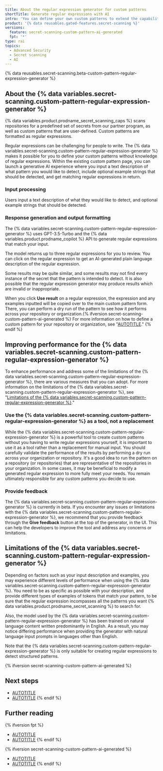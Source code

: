 ```yaml
---
title: About the regular expression generator for custom patterns
shortTitle: Generate regular expressions with AI
intro: 'You can define your own custom patterns to extend the capabilities of {% data variables.product.prodname_secret_scanning %} by generating one or more regular expressions for each pattern, using the {% data variables.secret-scanning.custom-pattern-regular-expression-generator %}.'
product: '{% data reusables.gated-features.secret-scanning %}'
versions:
  feature: secret-scanning-custom-pattern-ai-generated
  fpt: '*'
type: rai
topics:
  - Advanced Security
  - Secret scanning
  - AI
---
```


<!--Note on the versioning above ^. This article is visible to free, pro, team users for transparency. They cannot use the feature so `fpt` is not included in the feature definition.-->

{% data reusables.secret-scanning.beta-custom-pattern-regular-expression-generator %}

## About the {% data variables.secret-scanning.custom-pattern-regular-expression-generator %}

{% data variables.product.prodname_secret_scanning_caps %} scans repositories for a predefined set of secrets from our partner program, as well as custom patterns that are user-defined. Custom patterns are formatted as regular expressions.

Regular expressions can be challenging for people to write. The {% data variables.secret-scanning.custom-pattern-regular-expression-generator %} makes it possible for you to define your custom patterns without knowledge of regular expressions. Within the existing custom pattern page, you can launch a generative AI experience where you input a text description of what pattern you would like to detect, include optional example strings that should be detected, and get matching regular expressions in return.

### Input processing

Users input a text description of what they would like to detect, and optional example strings that should be detected.

### Response generation and output formatting

The {% data variables.secret-scanning.custom-pattern-regular-expression-generator %} uses GPT-3.5-Turbo and the {% data variables.product.prodname_copilot %} API to generate regular expressions that match your input.

The model returns up to three regular expressions for you to review. You can click on the regular expression to get an AI-generated plain language description of the regular expression.

Some results may be quite similar, and some results may not find every instance of the secret that the pattern is intended to detect. It is also possible that the regular expression generator may produce results which are invalid or inappropriate.

When you click **Use result** on a regular expression, the expression and any examples inputted will be copied over to the main custom pattern form. There, you can perform a dry run of the pattern to see how it performs across your repository or organization.{% ifversion secret-scanning-custom-pattern-ai-generated %} For more information on how to define a custom pattern for your repository or organization, see "[AUTOTITLE](/code-security/secret-scanning/defining-custom-patterns-for-secret-scanning)." {% endif %}

## Improving performance for the {% data variables.secret-scanning.custom-pattern-regular-expression-generator %}

To enhance performance and address some of the limitations of the {% data variables.secret-scanning.custom-pattern-regular-expression-generator %}, there are various measures that you can adopt. For more information on the limitations of the {% data variables.secret-scanning.custom-pattern-regular-expression-generator %}, see "[Limitations of the {% data variables.secret-scanning.custom-pattern-regular-expression-generator %}](#limitations-of-the-regular-expression-generator)."

### Use the {% data variables.secret-scanning.custom-pattern-regular-expression-generator %} as a tool, not a replacement

While the {% data variables.secret-scanning.custom-pattern-regular-expression-generator %} is a powerful tool to create custom patterns without you having to write regular expressions yourself, it is important to use it as a tool rather than a replacement for manual input. You should carefully validate the performance of the results by performing a dry run across your organization or repository. It's a good idea to run the pattern on a repository (or repositories) that are representative of the repositories in your organization. In some cases, it may be beneficial to modify a generated regular expression to more fully meet your needs. You remain ultimately responsible for any custom patterns you decide to use.

### Provide feedback

The {% data variables.secret-scanning.custom-pattern-regular-expression-generator %} is currently in beta. If you encounter any issues or limitations with the {% data variables.secret-scanning.custom-pattern-regular-expression-generator %}, we recommend that you provide feedback through the **Give feedback** button at the top of the generator, in the UI. This can help the developers to improve the tool and address any concerns or limitations.

## Limitations of the {% data variables.secret-scanning.custom-pattern-regular-expression-generator %}

Depending on factors such as your input description and examples, you may experience different levels of performance when using the {% data variables.secret-scanning.custom-pattern-regular-expression-generator %}. You need to be as specific as possible with your description, and provide different types of examples of tokens that match your pattern, to be sure that the regular expression incompasses all the patterns you want {% data variables.product.prodname_secret_scanning %} to search for.

Also, the model used by the {% data variables.secret-scanning.custom-pattern-regular-expression-generator %} has been trained on natural language content written predominantly in English. As a result, you may notice differing performance when providing the generator with natural language input prompts in languages other than English.

Note that the {% data variables.secret-scanning.custom-pattern-regular-expression-generator %} is only suitable for creating regular expressions to detect structured patterns.

{% ifversion secret-scanning-custom-pattern-ai-generated %}

## Next steps

- [AUTOTITLE](/code-security/secret-scanning/generating-regular-expressions-for-custom-patterns-with-ai)
- [AUTOTITLE](/code-security/secret-scanning/managing-alerts-from-secret-scanning)
{% endif %}

## Further reading

{% ifversion fpt %}
- [AUTOTITLE](/code-security/secret-scanning/about-secret-scanning)
- [AUTOTITLE](/code-security/secret-scanning/managing-alerts-from-secret-scanning)
{% endif %}

{% ifversion secret-scanning-custom-pattern-ai-generated %}
- [AUTOTITLE](/code-security/secret-scanning/defining-custom-patterns-for-secret-scanning)
- [AUTOTITLE](/code-security/secret-scanning/about-secret-scanning)
{% endif %}
